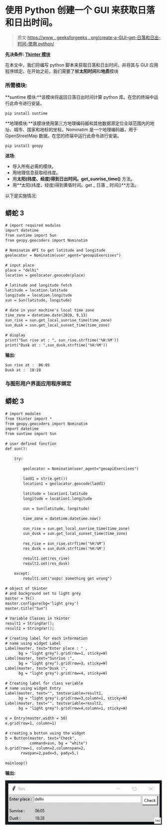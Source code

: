 # 使用 Python 创建一个 GUI 来获取日落和日出时间。

> 原文:[https://www . geeksforgeeks . org/create-a-GUI-get-日落和日出-时间-使用 python/](https://www.geeksforgeeks.org/create-a-gui-to-get-sunset-and-sunrise-time-using-python/)

**先决条件:** [**Tkinter 模块**](https://www.geeksforgeeks.org/python-gui-tkinter/#:~:text=Python%20offers%20multiple%20options%20for,to%20create%20the%20GUI%20applications.)

在本文中，我们将编写 python 脚本来获取日落和日出时间，并将其与 GUI 应用程序绑定。在开始之前，我们需要了解**太阳时间**和**地质**模块

### 所需模块:

**suntime 模块:**该模块将返回日落日出时间计算 python 库。在您的终端中运行此命令进行安装。

```
pip install suntime
```

**地理模块:**该模块使用第三方地理编码器和其他数据源定位全球范围内的地址、城市、国家和地标的坐标。Nominatim 是一个地理编码器，用于 OpenStreetMap 数据。在您的终端中运行此命令进行安装。

```
pip install geopy
```

**进场:**

*   导入所有必需的模块。
*   用地理信息获取经纬度。
*   用**太阳(纬度、经度)得到日出时间。get_sunrise_time()** 方法。
*   用**太阳(纬度、经度)得到黄昏时间。get _ 日落 _ 时间()**方法。

以下是实施情况:

## 蟒蛇 3

```
# import required modules
import datetime
from suntime import Sun
from geopy.geocoders import Nominatim

# Nominatim API to get latitude and longitude
geolocator = Nominatim(user_agent="geoapiExercises")

# input place
place = "delhi"
location = geolocator.geocode(place)

# latitude and longitude fetch
latitude = location.latitude
longitude = location.longitude
sun = Sun(latitude, longitude)

# date in your machine's local time zone
time_zone = datetime.date(2020, 9,13)
sun_rise = sun.get_local_sunrise_time(time_zone)
sun_dusk = sun.get_local_sunset_time(time_zone)

# display
print("Sun rise at : ", sun_rise.strftime('%H:%M'))
print("Dusk at : ",sun_dusk.strftime('%H:%M'))
```

**输出:**

```
Sun rise at :  06:05
Dusk at :  18:28
```

### 与图形用户界面应用程序绑定

## 蟒蛇 3

```
# import modules
from tkinter import *
from geopy.geocoders import Nominatim
import datetime
from suntime import Sun

# user defined function
def sun():

    try:

        geolocator = Nominatim(user_agent="geoapiExercises")

        ladd1 = str(e.get())
        location1 = geolocator.geocode(ladd1)

        latitude = location1.latitude
        longitude = location1.longitude

        sun = Sun(latitude, longitude)

        time_zone = datetime.datetime.now()

        sun_rise = sun.get_local_sunrise_time(time_zone)
        sun_dusk = sun.get_local_sunset_time(time_zone)

        res_rise = sun_rise.strftime('%H:%M')
        res_dusk = sun_dusk.strftime('%H:%M')

        result1.set(res_rise)
        result2.set(res_dusk)

    except:
        result1.set("oops! something get wrong")

# object of tkinter
# and background set to light grey
master = Tk()
master.configure(bg='light grey')
master.title("Sun")

# Variable Classes in tkinter
result1 = StringVar();
result2 = StringVar();

# Creating label for each information
# name using widget Label
Label(master, text="Enter place : " ,
      bg = "light grey").grid(row=1, sticky=W)
Label(master, text="Sunrise :",
      bg = "light grey").grid(row=3, sticky=W)
Label(master, text="Dusk :",
      bg = "light grey").grid(row=4, sticky=W)

# Creating label for class variable
# name using widget Entry
Label(master, text="", textvariable=result1,
      bg = "light grey").grid(row=3,column=1, sticky=W)
Label(master, text="", textvariable=result2,
      bg = "light grey").grid(row=4,column=1, sticky=W)

e = Entry(master,width = 50)
e.grid(row=1, column=1)

# creating a button using the widget 
b = Button(master, text="Check",
           command=sun, bg = "white")
b.grid(row=1, column=2,columnspan=2,
       rowspan=2,padx=5, pady=5,)

mainloop()
```

**输出:**

![](img/1c606c9e7dc92db337aef0f6dcd94ad6.png)